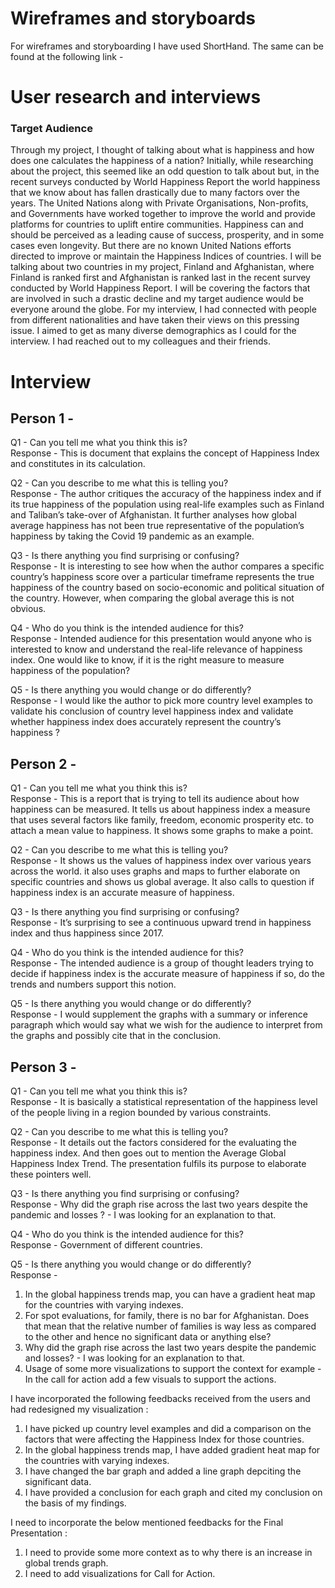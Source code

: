 # Wireframes and storyboards
For wireframes and storyboarding I have used ShortHand. The same can be found at the following link - 
<script src="https://carnegiemellon.shorthandstories.com/happiness-index-understanding-how-happy-a-nation-is/embed.js"></script>

# User research and interviews
### Target Audience

Through my project, I thought of talking about what is happiness and how does one calculates the happiness of a nation? Initially, while researching about the project, this seemed like an odd question to talk about but, in the recent surveys conducted by World Happiness Report the world happiness that we know about has fallen drastically due to many factors over the years. The United Nations along with Private Organisations, Non-profits, and Governments have worked together to improve the world and provide platforms for countries to uplift entire communities. Happiness can and should be perceived as a leading cause of success, prosperity, and in some cases even longevity. But there are no known United Nations efforts directed to improve or maintain the Happiness Indices of countries. I will be talking about two countries in my project, Finland and Afghanistan, where Finland is ranked first and Afghanistan is ranked last in the recent survey conducted by World Happiness Report. I will be covering the factors that are involved in such a drastic decline and my target audience would be everyone around the globe. For my interview, I had connected with people from different nationalities and have taken their views on this pressing issue. I aimed to get as many diverse demographics as I could for the interview. I had reached out to my colleagues and their friends.

# Interview 

## Person 1 - 
Q1 - Can you tell me what you think this is?
<br>Response - This is document that explains the concept of Happiness Index and constitutes in its calculation. 

Q2 - Can you describe to me what this is telling you?
<br>Response - The author critiques the accuracy of the happiness index and if its true happiness of the population using real-life examples such as Finland and Taliban’s take-over of Afghanistan. It further analyses how global average happiness has not been true representative of the population’s happiness by taking the Covid 19 pandemic as an example.

Q3 - Is there anything you find surprising or confusing?
<br>Response - It is interesting to see how when the author compares a specific country’s happiness score over a particular timeframe represents the true happiness of the country based on socio-economic and political situation of the country. However, when comparing the global average this is not obvious.

Q4 - Who do you think is the intended audience for this?
<br>Response - Intended audience for this presentation would anyone who is interested to know and understand the real-life relevance of happiness index. One would like to know, if it is the right measure to measure happiness of the population?

Q5 - Is there anything you would change or do differently?
<br>Response - I would like the author to pick more country level examples to validate his conclusion of country level happiness index and validate whether happiness index does accurately represent the country’s happiness ?

## Person 2 - 
Q1 - Can you tell me what you think this is?
<br>Response - This is a report that is trying to tell its audience about how happiness can be measured. It tells us about happiness index a measure that uses several factors like family, freedom, economic prosperity etc. to attach a mean value to happiness. It shows some graphs to make a point.

Q2 - Can you describe to me what this is telling you?
<br>Response - It shows us the values of happiness index over various years across the world. it also uses graphs and maps to further elaborate on specific countries and shows us global average. It also calls to question if happiness index is an accurate measure of happiness.

Q3 - Is there anything you find surprising or confusing?
<br>Response - It’s surprising to see a continuous upward trend in happiness index and thus happiness since 2017.

Q4 - Who do you think is the intended audience for this?
<br>Response - The intended audience is a group of thought leaders trying to decide if happiness index is the accurate measure of happiness if so, do the trends and numbers support this notion.

Q5 - Is there anything you would change or do differently?
<br>Response - I would supplement the graphs with a summary or inference paragraph which would say what we wish for the audience to interpret from the graphs and possibly cite that in the conclusion.

## Person 3 -
Q1 - Can you tell me what you think this is?
<br>Response - It is basically a statistical representation of the happiness level of the people living in a region bounded by various constraints.

Q2 - Can you describe to me what this is telling you?
<br>Response - It details out the factors considered for the evaluating the happiness index. And then goes out to mention the Average Global Happiness Index Trend. The presentation fulfils its purpose to elaborate these pointers well.

Q3 - Is there anything you find surprising or confusing?
<br>Response - Why did the graph rise across the last two years despite the pandemic and losses ? - I was looking for an explanation to that.

Q4 - Who do you think is the intended audience for this?
<br>Response - Government of different countries.

Q5 - Is there anything you would change or do differently?
<br>Response -  
1. In the global happiness trends map, you can have a gradient heat map for the countries with varying indexes.
2. For spot evaluations, for family, there is no bar for Afghanistan. Does that mean that the relative number of families is way less as compared to the other and hence no significant data or anything else?
3. Why did the graph rise across the last two years despite the pandemic and losses? - I was looking for an explanation to that.
4. Usage of some more visualizations to support the context for example - In the call for action add a few visuals to support the actions.

I have incorporated the following feedbacks received from the users and had redesigned my visualization :
1. I have picked up country level examples and did a comparison on the factors that were affecting the Happiness Index for those countries.
2. In the global happiness trends map, I have added gradient heat map for the countries with varying indexes.
3. I have changed the bar graph and added a line graph depciting the significant data.
4. I have provided a conclusion for each graph and cited my conclusion on the basis of my findings.

I need to incorporate the below mentioned feedbacks for the Final Presentation :
1. I need to provide some more context as to why there is an increase in global trends graph.
2. I need to add visualizations for Call for Action.

